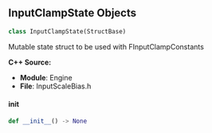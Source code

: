 ## InputClampState Objects

```python
class InputClampState(StructBase)
```

Mutable state struct to be used with FInputClampConstants

**C++ Source:**

- **Module**: Engine
- **File**: InputScaleBias.h

<a id="unreal.InputClampState.__init__"></a>

#### __init__

```python
def __init__() -> None
```

<a id="unreal.MirrorTableRow"></a>